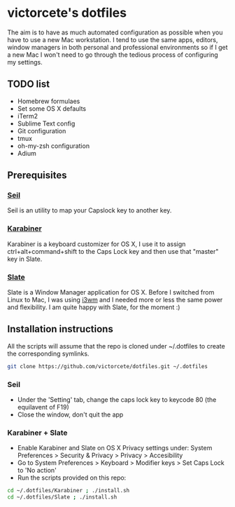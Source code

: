# victorcete's dotfiles

The aim is to have as much automated configuration as possible when you have to use a new Mac workstation. I tend to use the same apps, editors, window managers in both personal and professional environments so if I get a new Mac I won't need to go through the tedious process of configuring my settings.

## TODO list

- Homebrew formulaes
- Set some OS X defaults
- iTerm2
- Sublime Text config
- Git configuration
- tmux
- oh-my-zsh configuration
- Adium

## Prerequisites

### [Seil](https://pqrs.org/osx/karabiner/seil.html.en)

Seil is an utility to map your Capslock key to another key.

### [Karabiner](https://pqrs.org/osx/karabiner/index.html.en)

Karabiner is a keyboard customizer for OS X, I use it to assign ctrl+alt+command+shift to the Caps Lock key and then use that "master" key in Slate.

### [Slate](https://github.com/jigish/slate)

Slate is a Window Manager application for OS X. Before I switched from Linux to Mac, I was using [i3wm](https://i3wm.org/) and I needed more or less the same power and flexibility. I am quite happy with Slate, for the moment :)

## Installation instructions

All the scripts will assume that the repo is cloned under ~/.dotfiles to create the corresponding symlinks.
```bash
git clone https://github.com/victorcete/dotfiles.git ~/.dotfiles
```

### Seil

- Under the 'Setting' tab, change the caps lock key to keycode 80 (the equilavent of F19)
- Close the window, don't quit the app

### Karabiner + Slate

- Enable Karabiner and Slate on OS X Privacy settings under: System Preferences > Security & Privacy > Privacy > Accesibility
- Go to System Preferences > Keyboard > Modifier keys > Set Caps Lock to 'No action'
- Run the scripts provided on this repo:
```bash
cd ~/.dotfiles/Karabiner ; ./install.sh
cd ~/.dotfiles/Slate ; ./install.sh
```
